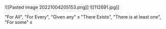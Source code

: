 ![[Pasted image 20221004205153.png]]
![[112691.jpg]]

"For All", "For Every", "Given any" x
"There Exists", "There is at least one", "For some" x
